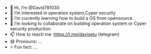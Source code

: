 - 👋 Hi, I’m @David781030
- 👀 I’m interested in operation system,Cyper security
- 🌱 I’m currently learning how to build a OS from opensource.
- 💞️ I’m looking to collaborate on building  operation system or Cyper security production.
- 📫 How to reach me :https://t.me/davisetu (telegram)
- 😄 Pronouns: ...
- ⚡ Fun fact: ...

<!---
David781030/David781030 is a ✨ special ✨ repository because its `README.md` (this file) appears on your GitHub profile.
You can click the Preview link to take a look at your changes.
--->
